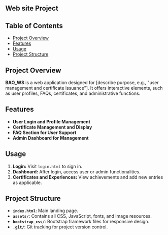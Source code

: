 
## Web site Project

## Table of Contents
- [Project Overview](#project-overview)
- [Features](#features)
- [Usage](#usage)
- [Project Structure](#project-structure)

## Project Overview
**BAO_WS** is a web application designed for [describe purpose, e.g., "user management and certificate issuance"]. It offers interactive elements, such as user profiles, FAQs, certificates, and administrative functions.

## Features
- **User Login and Profile Management**
- **Certificate Management and Display**
- **FAQ Section for User Support**
- **Admin Dashboard for Management**

## Usage
1. **Login:** Visit `login.html` to sign in.
2. **Dashboard:** After login, access user or admin functionalities.
3. **Certificates and Experiences:** View achievements and add new entries as applicable.

## Project Structure
- **`index.html`**: Main landing page.
- **`assets/`**: Contains all CSS, JavaScript, fonts, and image resources.
- **`bootstrap_css/`**: Bootstrap framework files for responsive design.
- **`.git/`**: Git tracking for project version control.


